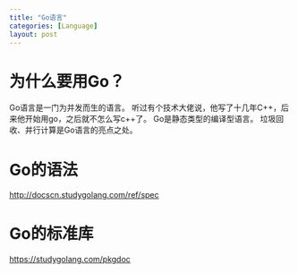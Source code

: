 ```yaml
---
title: "Go语言"
categories: [Language]
layout: post
---
```


# 为什么要用Go？
Go语言是一门为并发而生的语言。
听过有个技术大佬说，他写了十几年C++，后来他开始用go，之后就不怎么写c++了。
Go是静态类型的编译型语言。
垃圾回收、并行计算是Go语言的亮点之处。

# Go的语法

http://docscn.studygolang.com/ref/spec


# Go的标准库

https://studygolang.com/pkgdoc
